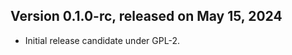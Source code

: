 Version 0.1.0-rc, released on May 15, 2024
--------------------------------------

- Initial release candidate under GPL-2.

